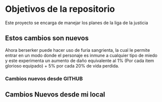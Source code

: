 # Objetivos de la repositorio

Este proyecto se encarga de manejar los planes de la liga de la justicia

## Estos cambios son nuevos

Ahora berserker puede hacer uso de furia sangrienta, la cual le permite entrar en un modo donde el personaje
es inmune a cualquier tipo de miedo y este experimenta un aumento de daño equivalente al 1% (Por cada item glorioso equipado) + 5% por cada 20% de vida perdida.

### Cambios nuevos desde GITHUB
## Cambios Nuevos desde mi local
